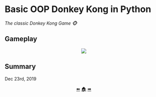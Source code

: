 # Basic OOP Donkey Kong in Python

*The classic Donkey Kong Game 🐵*

## Gameplay

<p align="center">
  <img src=https://user-images.githubusercontent.com/40824677/157089150-cad9f704-2bc2-40d3-85ed-03d00895d1a9.gif />
</p>


## Summary

Dec 23rd, 2019

<p align="center">
  <a href="https://github.com/madebypixel02/Python-Weekly-Exercises-2019">&#11013;</a>
  <a href="https://github.com/madebypixel02/Uc3m-Projects">&#127968;</a>
  <a href="https://github.com/madebypixel02/Amazon-Management-Simulation-in-Python">&#10145;</a>
</p>
